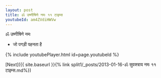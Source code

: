 ```yaml
---
layout: post
title: ॐ उष्णीषिणे नमः ११ टाइम्स
youtubeId: am4ZVdiHWVw
---
```

 
 
 ॐ उष्णीषिणे नमः  
 
 -  जो पगड़ी पहनता है 
 
  
 
  
 
 
 
 
 
 


{% include youtubePlayer.html id=page.youtubeId %}
 
[Next]({{ site.baseurl }}{% link  split1/_posts/2013-01-16-ॐ सुवक्त्राय नमः ११ टाइम्स.md%})
 

